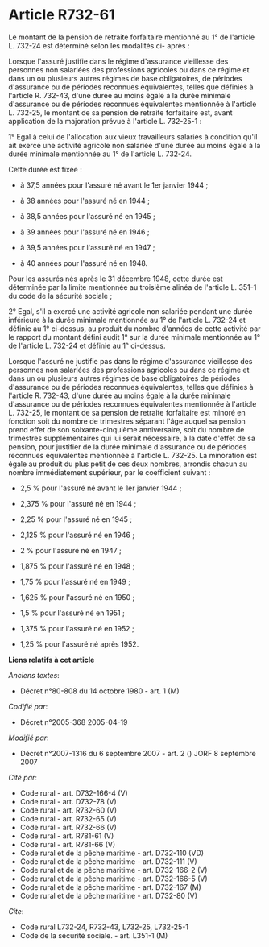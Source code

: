 # Article R732-61

Le montant de la pension de retraite forfaitaire mentionné au 1° de l'article L. 732-24 est déterminé selon les modalités ci-
après :

Lorsque l'assuré justifie dans le régime d'assurance vieillesse des personnes non salariées des professions agricoles ou dans
ce régime et dans un ou plusieurs autres régimes de base obligatoires, de périodes d'assurance ou de périodes reconnues
équivalentes, telles que définies à l'article R. 732-43, d'une durée au moins égale à la durée minimale d'assurance ou de
périodes reconnues équivalentes mentionnée à l'article L. 732-25, le montant de sa pension de retraite forfaitaire est, avant
application de la majoration prévue à l'article L. 732-25-1 :

1° Egal à celui de l'allocation aux vieux travailleurs salariés à condition qu'il ait exercé une activité agricole non
salariée d'une durée au moins égale à la durée minimale mentionnée au 1° de l'article L. 732-24.

Cette durée est fixée :

- à 37,5 années pour l'assuré né avant le 1er janvier 1944 ;

- à 38 années pour l'assuré né en 1944 ;

- à 38,5 années pour l'assuré né en 1945 ;

- à 39 années pour l'assuré né en 1946 ;

- à 39,5 années pour l'assuré né en 1947 ;

- à 40 années pour l'assuré né en 1948.

Pour les assurés nés après le 31 décembre 1948, cette durée est déterminée par la limite mentionnée au troisième alinéa de
l'article L. 351-1 du code de la sécurité sociale ;

2° Egal, s'il a exercé une activité agricole non salariée pendant une durée inférieure à la durée minimale mentionnée au 1°
de l'article L. 732-24 et définie au 1° ci-dessus, au produit du nombre d'années de cette activité par le rapport du montant
défini audit 1° sur la durée minimale mentionnée au 1° de l'article L. 732-24 et définie au 1° ci-dessus.

Lorsque l'assuré ne justifie pas dans le régime d'assurance vieillesse des personnes non salariées des professions agricoles
ou dans ce régime et dans un ou plusieurs autres régimes de base obligatoires de périodes d'assurance ou de périodes
reconnues équivalentes, telles que définies à l'article R. 732-43, d'une durée au moins égale à la durée minimale d'assurance
ou de périodes reconnues équivalentes mentionnée à l'article L. 732-25, le montant de sa pension de retraite forfaitaire est
minoré en fonction soit du nombre de trimestres séparant l'âge auquel sa pension prend effet de son soixante-cinquième
anniversaire, soit du nombre de trimestres supplémentaires qui lui serait nécessaire, à la date d'effet de sa pension, pour
justifier de la durée minimale d'assurance ou de périodes reconnues équivalentes mentionnée à l'article L. 732-25. La
minoration est égale au produit du plus petit de ces deux nombres, arrondis chacun au nombre immédiatement supérieur, par le
coefficient suivant :

- 2,5 % pour l'assuré né avant le 1er janvier 1944 ;

- 2,375 % pour l'assuré né en 1944 ;

- 2,25 % pour l'assuré né en 1945 ;

- 2,125 % pour l'assuré né en 1946 ;

- 2 % pour l'assuré né en 1947 ;

- 1,875 % pour l'assuré né en 1948 ;

- 1,75 % pour l'assuré né en 1949 ;

- 1,625 % pour l'assuré né en 1950 ;

- 1,5 % pour l'assuré né en 1951 ;

- 1,375 % pour l'assuré né en 1952 ;

- 1,25 % pour l'assuré né après 1952.

**Liens relatifs à cet article**

_Anciens textes_:

  - Décret n°80-808 du 14 octobre 1980 - art. 1 (M)

_Codifié par_:

  - Décret n°2005-368 2005-04-19

_Modifié par_:

  - Décret n°2007-1316 du 6 septembre 2007 - art. 2 () JORF 8 septembre 2007

_Cité par_:

  - Code rural - art. D732-166-4 (V)
  - Code rural - art. D732-78 (V)
  - Code rural - art. R732-60 (V)
  - Code rural - art. R732-65 (V)
  - Code rural - art. R732-66 (V)
  - Code rural - art. R781-61 (V)
  - Code rural - art. R781-66 (V)
  - Code rural et de la pêche maritime - art. D732-110 (VD)
  - Code rural et de la pêche maritime - art. D732-111 (V)
  - Code rural et de la pêche maritime - art. D732-166-2 (V)
  - Code rural et de la pêche maritime - art. D732-166-5 (V)
  - Code rural et de la pêche maritime - art. D732-167 (M)
  - Code rural et de la pêche maritime - art. D732-80 (V)

_Cite_:

  - Code rural L732-24, R732-43, L732-25, L732-25-1
  - Code de la sécurité sociale. - art. L351-1 (M)
